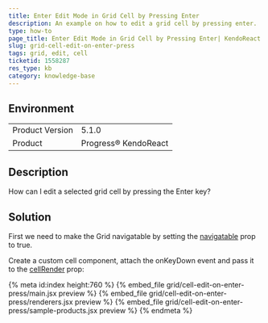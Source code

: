 ```yaml
---
title: Enter Edit Mode in Grid Cell by Pressing Enter
description: An example on how to edit a grid cell by pressing enter.
type: how-to
page_title: Enter Edit Mode in Grid Cell by Pressing Enter| KendoReact Grid
slug: grid-cell-edit-on-enter-press
tags: grid, edit, cell
ticketid: 1558287
res_type: kb
category: knowledge-base
---
```


## Environment

<table>
	<tbody>
		<tr>
			<td>Product Version</td>
			<td>5.1.0</td>
		</tr>
		<tr>
			<td>Product</td>
			<td>Progress® KendoReact</td>
		</tr>
	</tbody>
</table>


## Description

How can I edit a selected grid cell by pressing the Enter key?

## Solution

First we need to make the Grid navigatable by setting the [navigatable](https://www.telerik.com/kendo-react-ui/components/grid/api/GridProps/#toc-navigatable) prop to true. 

Create a custom cell component, attach the onKeyDown event and pass it to the [cellRender](https://www.telerik.com/kendo-react-ui/components/grid/api/GridProps/#toc-cellrender) prop:

{% meta id:index height:760 %}
{% embed_file grid/cell-edit-on-enter-press/main.jsx preview %}
{% embed_file grid/cell-edit-on-enter-press/renderers.jsx preview %}
{% embed_file grid/cell-edit-on-enter-press/sample-products.jsx preview %}
{% endmeta %}
